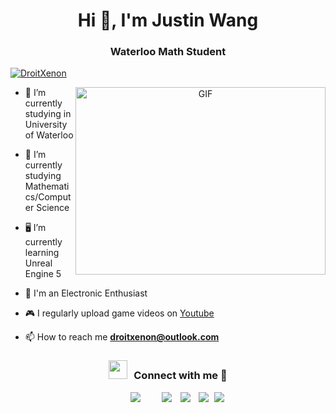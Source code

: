 <h1 align="center">Hi 👋, I'm 
Justin Wang</a></h1>
<h3 align="center">Waterloo Math Student </h3>

<p align="left"> <a href="https://twitter.com/DroitXenon" target="blank"><img src="https://img.shields.io/twitter/follow/DroitXenon?logo=twitter&style=for-the-badge" alt="DroitXenon" /></a> </p>

<a target="_blank" align="center">
  <img align="right" top="500" height="300" width="400" alt="GIF" src="https://media.giphy.com/media/SWoSkN6DxTszqIKEqv/giphy.gif">
</a>

- 🔭 I’m currently studying in University of Waterloo</a>

- 🌱 I’m currently studying Mathematics/Computer Science

- 🖥️ I’m currently learning Unreal Engine 5

- 📱 I'm an Electronic Enthusiast

- 🎮 I regularly upload game videos on [Youtube](https://www.youtube.com/channel/UChjsZRcfC1iEUmGckClNUqg)

- 📫 How to reach me **droitxenon@outlook.com**

<h3 align="center" > <img src="https://media.giphy.com/media/iY8CRBdQXODJSCERIr/giphy.gif" width="30" height="30" style="margin-right: 10px;">Connect with me 🤝 </h3>

<p align="center">

 <div align="center"  class="icons-social" style="margin-left: 10px;">
        <a style="margin-left: 10px;"  </a>
        <a style="margin-left: 10px;" target="_blank" href="https://github.com/DroitInjuste/DroitXenon">
		<img src="https://img.icons8.com/doodle/40/000000/github--v1.png"></a>
		<a style="margin-left: 10px;" </a>
	   <a style="margin-left: 10px;" </a>
        <a style="margin-left: 10px;" target="_blank" href="https://instagram.com/DroitXenon">
			<img src="https://img.icons8.com/doodle/40/000000/instagram-new--v2.png"></a>
		<a style="margin-left: 10px;" target="_blank" href="https://twitter.com/DroitXenon">
			<img src="https://img.icons8.com/doodle/1x/twitter-squared--v2.png" ></a>
		<a style="margin-left: 10px;" target="_blank" href="https://www.youtube.com/channelhttps://www.youtube.com/channel/UChjsZRcfC1iEUmGckClNUqg">
				<img src="https://img.icons8.com/doodle/1x/youtube--v2.png" ></a>
		<a style="margin-left: 5px;" target="_blank" href="https://github.com/DroitInjuste/DroitXenon">
					<img src="https://img.icons8.com/plasticine/0.5x/resume.png" ></a>
      </div>

</p>

